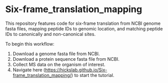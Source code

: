 # Six-frame_translation_mapping
This repository features code for six-frame translation from NCBI genome fasta files, mapping peptide IDs to genomic location, and matching peptide IDs to canonically and non-canonical sites.

To begin this workflow:
1. Download a genome fasta file from NCBI.
2. Download a protein sequence fasta file from NCBI.
3. Collect MS data on the organism of interest.
4. Navigate here (https://hickslab.github.io/Six-frame_translation_mapping/) to start the tutorial. 
